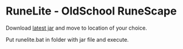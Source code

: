 # RuneLite - OldSchool RuneScape
Download [latest jar](https://runelite.net/) and move to location of your choice.

Put runelite.bat in folder with jar file and execute.
